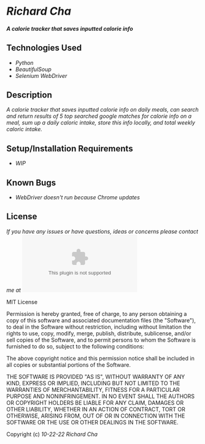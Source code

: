 # _Richard Cha_

#### _A calorie tracker that saves inputted calorie info_

## Technologies Used

* _Python_
* _BeautifulSoup_
* _Selenium WebDriver_

## Description

_A calorie tracker that saves inputted calorie info on daily meals, can search and return results of 5 top searched google matches for calorie info on a meal, sum up a daily caloric intake, store this info locally, and total weekly caloric intake._

## Setup/Installation Requirements

* _WIP_

## Known Bugs

* _WebDriver doesn't run because Chrome updates_

## License

_If you have any issues or have questions, ideas or concerns please contact me at ![charichard09@gmail.com](mailto:charichard09@gmail.com)_

MIT License

Permission is hereby granted, free of charge, to any person obtaining a copy
of this software and associated documentation files (the "Software"), to deal
in the Software without restriction, including without limitation the rights
to use, copy, modify, merge, publish, distribute, sublicense, and/or sell
copies of the Software, and to permit persons to whom the Software is
furnished to do so, subject to the following conditions:

The above copyright notice and this permission notice shall be included in all
copies or substantial portions of the Software.

THE SOFTWARE IS PROVIDED "AS IS", WITHOUT WARRANTY OF ANY KIND, EXPRESS OR
IMPLIED, INCLUDING BUT NOT LIMITED TO THE WARRANTIES OF MERCHANTABILITY,
FITNESS FOR A PARTICULAR PURPOSE AND NONINFRINGEMENT. IN NO EVENT SHALL THE
AUTHORS OR COPYRIGHT HOLDERS BE LIABLE FOR ANY CLAIM, DAMAGES OR OTHER
LIABILITY, WHETHER IN AN ACTION OF CONTRACT, TORT OR OTHERWISE, ARISING FROM,
OUT OF OR IN CONNECTION WITH THE SOFTWARE OR THE USE OR OTHER DEALINGS IN THE
SOFTWARE.

Copyright (c) _10-22-22_ _Richard Cha_